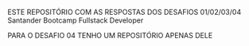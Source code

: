 ESTE REPOSITÓRIO COM AS RESPOSTAS DOS DESAFIOS 01/02/03/04 Santander Bootcamp Fullstack Developer

PARA O DESAFIO 04 TENHO UM REPOSITÓRIO APENAS DELE